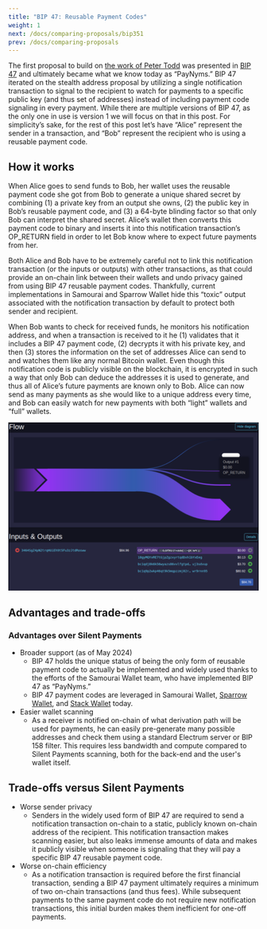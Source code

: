 ```yaml
---
title: "BIP 47: Reusable Payment Codes"
weight: 1
next: /docs/comparing-proposals/bip351
prev: /docs/comparing-proposals
---
```


The first proposal to build on [the work of Peter Todd](https://www.mail-archive.com/bitcoin-development@lists.sourceforge.net/msg03613.html) was presented in [BIP 47](https://bips.dev/47/) and ultimately became what we know today as “PayNyms.” BIP 47 iterated on the stealth address proposal by utilizing a single notification transaction to signal to the recipient to watch for payments to a specific public key (and thus set of addresses) instead of including payment code signaling in every payment. While there are multiple versions of BIP 47, as the only one in use is version 1 we will focus on that in this post. For simplicity’s sake, for the rest of this post let’s have “Alice” represent the sender in a transaction, and “Bob” represent the recipient who is using a reusable payment code.

## How it works

When Alice goes to send funds to Bob, her wallet uses the reusable payment code she got from Bob to generate a unique shared secret by combining (1) a private key from an output she owns, (2) the public key in Bob’s reusable payment code, and (3) a 64-byte blinding factor so that only Bob can interpret the shared secret. Alice’s wallet then converts this payment code to binary and inserts it into this notification transaction’s OP_RETURN field in order to let Bob know where to expect future payments from her.

Both Alice and Bob have to be extremely careful not to link this notification transaction (or the inputs or outputs) with other transactions, as that could provide an on-chain link between their wallets and undo privacy gained from using BIP 47 reusable payment codes. Thankfully, current implementations in Samourai and Sparrow Wallet hide this “toxic” output associated with the notification transaction by default to protect both sender and recipient.

When Bob wants to check for received funds, he monitors his notification address, and when a transaction is received to it he (1) validates that it includes a BIP 47 payment code, (2) decrypts it with his private key, and then (3) stores the information on the set of addresses Alice can send to and watches them like any normal Bitcoin wallet. Even though this notification code is publicly visible on the blockchain, it is encrypted in such a way that only Bob can deduce the addresses it is used to generate, and thus all of Alice’s future payments are known only to Bob. Alice can now send as many payments as she would like to a unique address every time, and Bob can easily watch for new payments with both “light” wallets and “full” wallets.

![A example BIP 47 notification transaction, note the OP_RETURN output](bip47.webp)

## Advantages and trade-offs

### Advantages over Silent Payments

- Broader support (as of May 2024)
  - BIP 47 holds the unique status of being the only form of reusable payment code to actually be implemented and widely used thanks to the efforts of the Samourai Wallet team, who have implemented BIP 47 as “PayNyms.”
  - BIP 47 payment codes are leveraged in Samourai Wallet, [Sparrow Wallet](https://www.sparrowwallet.com/), and [Stack Wallet](https://stackwallet.com/) today.
- Easier wallet scanning
  - As a receiver is notified on-chain of what derivation path will be used for payments, he can easily pre-generate many possible addresses and check them using a standard Electrum server or BIP 158 filter. This requires less bandwidth and compute compared to Silent Payments scanning, both for the back-end and the user's wallet itself.

## Trade-offs versus Silent Payments

- Worse sender privacy
  - Senders in the widely used form of BIP 47 are required to send a notification transaction on-chain to a static, publicly known on-chain address of the recipient. This notification transaction makes scanning easier, but also leaks immense amounts of data and makes it publicly visible when someone is signaling that they will pay a specific BIP 47 reusable payment code.
- Worse on-chain efficiency
  - As a notification transaction is required before the first financial transaction, sending a BIP 47 payment ultimately requires a minimum of two on-chain transactions (and thus fees). While subsequent payments to the same payment code do not require new notification transactions, this initial burden makes them inefficient for one-off payments.
